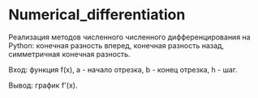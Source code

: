 # Numerical_differentiation
Реализация методов численного численного дифференцирования на Python: конечная разность вперед, конечная разность назад, симметричная конечная разность. 

Вход: функция f(x), a - начало отрезка, b - конец отрезка, h - шаг. 

Вывод: график f'(x). 
